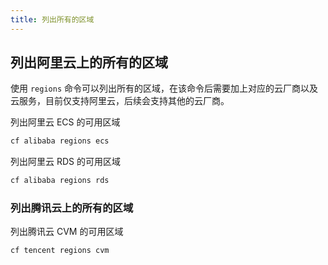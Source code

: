 ```yaml
---
title: 列出所有的区域
---
```


## 列出阿里云上的所有的区域

使用 `regions` 命令可以列出所有的区域，在该命令后需要加上对应的云厂商以及云服务，目前仅支持阿里云，后续会支持其他的云厂商。

列出阿里云 ECS 的可用区域

```bash
cf alibaba regions ecs
```

列出阿里云 RDS 的可用区域

```bash
cf alibaba regions rds
```

### 列出腾讯云上的所有的区域

列出腾讯云 CVM 的可用区域

```bash
cf tencent regions cvm
```

<Vssue />

<script>
export default {
    mounted () {
      this.$page.lastUpdated = "2022年9月7日"
    }
  }
</script>